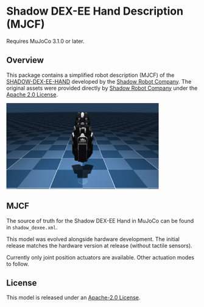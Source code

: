 # Shadow DEX-EE Hand Description (MJCF)

Requires MuJoCo 3.1.0 or later.

## Overview

This package contains a simplified robot description (MJCF) of the
[SHADOW-DEX-EE-HAND](https://www.shadowrobot.com/new-shadow-hand/) developed by
the [Shadow Robot Company](https://www.shadowrobot.com/). The original assets
were provided directly by [Shadow Robot Company](https://www.shadowrobot.com/)
under the [Apache 2.0 License](LICENSE).

<p float="left">
  <img src="shadow_dexee.png" width="400">
</p>

## MJCF

The source of truth for the Shadow DEX-EE Hand in MuJoCo can be found in
`shadow_dexee.xml`.

This model was evolved alongside hardware development. The initial release
matches the hardware version at release (without tactile sensors).

Currently only joint position actuators are available. Other actuation modes to
follow.

## License

This model is released under an [Apache-2.0 License](LICENSE).
